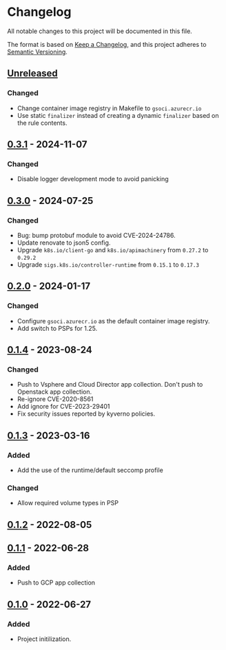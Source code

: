 # Changelog

All notable changes to this project will be documented in this file.

The format is based on [Keep a Changelog](https://keepachangelog.com/en/1.0.0/),
and this project adheres to [Semantic Versioning](https://semver.org/spec/v2.0.0.html).

## [Unreleased]

### Changed

- Change container image registry in Makefile to `gsoci.azurecr.io`
- Use static `finalizer` instead of creating a dynamic `finalizer` based on the rule contents.

## [0.3.1] - 2024-11-07

### Changed

- Disable logger development mode to avoid panicking

## [0.3.0] - 2024-07-25

### Changed

- Bug: bump protobuf module to avoid CVE-2024-24786.
- Update renovate to json5 config.
- Upgrade `k8s.io/client-go` and `k8s.io/apimachinery` from `0.27.2` to `0.29.2`
- Upgrade `sigs.k8s.io/controller-runtime` from `0.15.1` to `0.17.3`

## [0.2.0] - 2024-01-17

### Changed

- Configure `gsoci.azurecr.io` as the default container image registry.
- Add switch to PSPs for 1.25.

## [0.1.4] - 2023-08-24

### Changed

- Push to Vsphere and Cloud Director app collection. Don't push to Openstack app collection.
- Re-ignore CVE-2020-8561
- Add ignore for CVE-2023-29401
- Fix security issues reported by kyverno policies.

## [0.1.3] - 2023-03-16

### Added

- Add the use of the runtime/default seccomp profile

### Changed

- Allow required volume types in PSP

## [0.1.2] - 2022-08-05

## [0.1.1] - 2022-06-28

### Added

- Push to GCP app collection

## [0.1.0] - 2022-06-27

### Added

- Project initilization.

[Unreleased]: https://github.com/giantswarm/deletion-blocker-operator/compare/v0.3.1...HEAD
[0.3.1]: https://github.com/giantswarm/deletion-blocker-operator/compare/v0.3.0...v0.3.1
[0.3.0]: https://github.com/giantswarm/deletion-blocker-operator/compare/v0.2.0...v0.3.0
[0.2.0]: https://github.com/giantswarm/deletion-blocker-operator/compare/v0.1.4...v0.2.0
[0.1.4]: https://github.com/giantswarm/deletion-blocker-operator/compare/v0.1.3...v0.1.4
[0.1.3]: https://github.com/giantswarm/deletion-blocker-operator/compare/v0.1.2...v0.1.3
[0.1.2]: https://github.com/giantswarm/deletion-blocker-operator/compare/v0.1.1...v0.1.2
[0.1.1]: https://github.com/giantswarm/deletion-blocker-operator/compare/v0.1.0...v0.1.1
[0.1.0]: https://github.com/giantswarm/deletion-blocker-operator/releases/tag/v0.1.0
